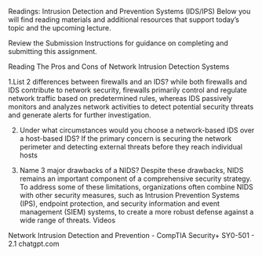 Readings: Intrusion Detection and Prevention Systems (IDS/IPS)
Below you will find reading materials and additional resources that support today’s topic and the upcoming lecture.

Review the Submission Instructions for guidance on completing and submitting this assignment.

Reading
The Pros and Cons of Network Intrusion Detection Systems

1.List 2 differences between firewalls and an IDS? 
while both firewalls and IDS contribute to network security, firewalls primarily control and regulate network traffic based on predetermined rules, whereas IDS passively monitors and analyzes network activities to detect potential security threats and generate alerts for further investigation.


2. Under what circumstances would you choose a network-based IDS over a host-based IDS? If the primary concern is securing the network perimeter and detecting external threats before they reach individual hosts
  

3. Name 3 major drawbacks of a NIDS?
Despite these drawbacks, NIDS remains an important component of a comprehensive security strategy. To address some of these limitations, organizations often combine NIDS with other security measures, such as Intrusion Prevention Systems (IPS), endpoint protection, and security information and event management (SIEM) systems, to create a more robust defense against a wide range of threats.
Videos

Network Intrusion Detection and Prevention - CompTIA Security+ SY0-501 - 2.1
chatgpt.com
